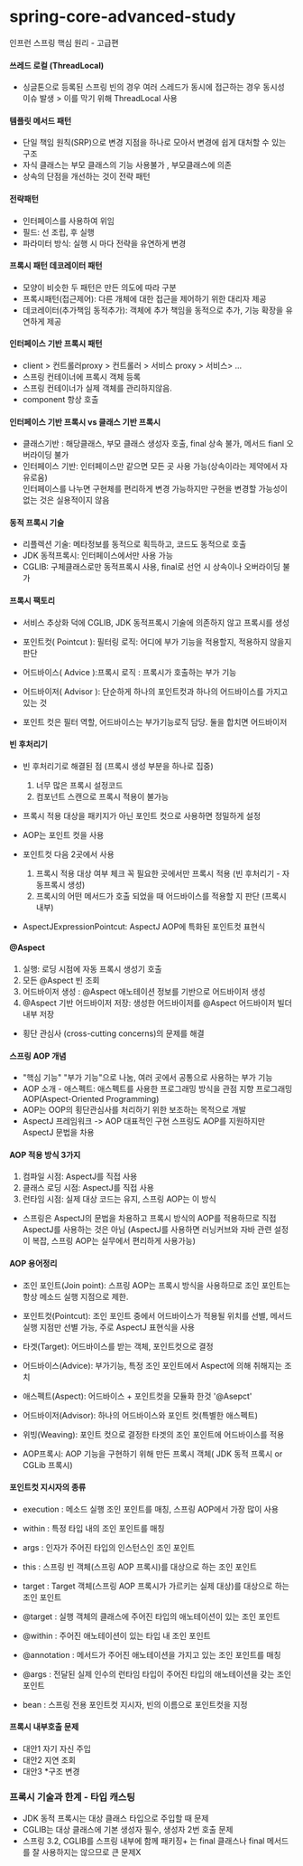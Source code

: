 # spring-core-advanced-study
인프런 스프링 핵심 원리 - 고급편

#### 쓰레드 로컬 (ThreadLocal)
- 싱글톤으로 등록된 스프링 빈의 경우 여러 스레드가 동시에 접근하는 경우 동시성 이슈 발생 > 이를 막기 위해 ThreadLocal 사용

#### 템플릿 메서드 패턴 
- 단일 책임 원칙(SRP)으로 변경 지점을 하나로 모아서 변경에 쉽게 대처할 수 있는 구조
- 자식 클래스는 부모 클래스의 기능 사용불가 , 부모클래스에 의존
- 상속의 단점을 개선하는 것이 전략 패턴

#### 전략패턴
- 인터페이스를 사용하여 위임
- 필드: 선 조립, 후 실행
- 파라미터 방식: 실행 시 마다 전략을 유연하게 변경

#### 프록시 패턴 데코레이터 패턴 
- 모양이 비슷한 두 패턴은 만든 의도에 따라 구분
- 프록시패턴(접근제어):  다른 개체에 대한 접근을 제어하기 위한 대리자 제공
- 데코레이터(추가책임 동적추가): 객체에 추가 책임을 동적으로 추가, 기능 확장을 유연하게 제공

#### 인터페이스 기반 프록시 패턴
- client > 컨트롤러proxy > 컨트롤러 > 서비스 proxy > 서비스> ... <br>
- 스프링 컨테이너에 프록시 객체 등록 <br>
- 스프링 컨테이너가 실제 객체를 관리하지않음.<br>
- component 항상 호출 

#### 인터페이스 기반 프록시 vs 클래스 기반 프록시
- 클래스기반 : 해당클래스, 부모 클래스 생성자 호출, final 상속 불가, 메서드 fianl 오버라이딩 불가 
- 인터페이스 기반: 인터페이스만 같으면 모든 곳 사용 가능(상속이라는 제약에서 자유로움)<br>
 인터페이스를 나누면 구현체를 편리하게 변경 가능하지만 구현을 변경할 가능성이 없는 것은 실용적이지 않음

#### 동적 프록시 기술
- 리플렉션 기술: 메타정보를 동적으로 획득하고, 코드도 동적으로 호출 
- JDK 동적프록시:  인터페이스에서만 사용 가능
- CGLIB: 구체클래스로만 동적프록시 사용, final로 선언 시 상속이나 오버라이딩 불가


#### 프록시 팩토리 
- 서비스 추상화 덕에 CGLIB, JDK 동적프록시 기술에 의존하지 않고 프록시를 생성

- 포인트컷( Pointcut ): 필터링 로직: 어디에 부가 기능을 적용할지, 적용하지 않을지 판단
- 어드바이스( Advice ):프록시 로직 : 프록시가 호출하는 부가 기능
- 어드바이저( Advisor ): 단순하게 하나의 포인트컷과 하나의 어드바이스를 가지고 있는 것

- 포인트 컷은 필터 역할, 어드바이스는 부가기능로직 담당. 둘을 합치면 어드바이저



#### 빈 후처리기
- 빈 후처리기로 해결된 점 (프록시 생성 부분을 하나로 집중)
  1. 너무 많은 프록시 설정코드 
  2. 컴포넌트 스캔으로 프록시 적용이 불가능

- 프록시 적용 대상을 패키지가 아닌 포인트 컷으로 사용하면 정밀하게 설정
- AOP는 포인트 컷을 사용

- 포인트컷 다음 2곳에서 사용
  1. 프록시 적용 대상 여부 체크 꼭 필요한 곳에서만 프록시 적용 (빈 후처리기 - 자동프록시 생성)
  2. 프록시의 어떤 메서드가 호출 되었을 때 어드바이스를 적용할 지 판단 (프록시 내부)

- AspectJExpressionPointcut: AspectJ AOP에 특화된 포인트컷 표현식 



#### @Aspect

  1. 실행: 로딩 시점에 자동 프록시 생성기 호출
  2. 모든 @Aspect 빈 조회
  3. 어드바이저 생성 : @Aspect 애노테이션 정보를 기반으로 어드바이저 생성
  4. @Aspect 기반 어드바이저 저장: 생성한 어드바이저를 @Aspect 어드바이저 빌더 내부 저장
  
- 횡단 관심사 (cross-cutting concerns)의 문제를 해결

#### 스프링 AOP 개념
- "핵심 기능" "부가 기능"으로 나눔, 여러 곳에서 공통으로 사용하는 부가 기능 
- AOP 소개 - 애스펙트: 애스펙트를 사용한 프로그래밍 방식을 관점 지향 프로그래밍 AOP(Aspect-Oriented Programming)
- AOP는 OOP의 횡단관심사를 처리하기 위한 보조하는 목적으로 개발
-  AspectJ 프레임워크 -> AOP 대표적인 구현 스프링도 AOP를 지원하지만 AspectJ 문법을 차용


#### AOP 적용 방식 3가지
1. 컴파일 시점: AspectJ를 직접 사용
2. 클래스 로딩 시점: AspectJ를 직접 사용
3. 런타임 시점: 실제 대상 코드는 유지, 스프링 AOP는 이 방식

- 스프링은 AspectJ의 문법을 차용하고 프록시 방식의 AOP를 적용하므로 직접 AspectJ를 사용하는 것은 아님
  (AspectJ를 사용하면 러닝커브와 자바 관련 설정이 복잡, 스프링 AOP는 실무에서 편리하게 사용가능)

#### AOP 용어정리
- 조인 포인트(Join point): 스프링 AOP는 프록시 방식을 사용하므로 조인 포인트는 항상 메소드 실행 지점으로 제한.

- 포인트컷(Pointcut): 조인 포인트 중에서 어드바이스가 적용될 위치를 선별, 메서드 실행 지점만 선별 가능, 주로 AspectJ 표현식을 사용

- 타겟(Target):  어드바이스를 받는 객체, 포인트컷으로 결정

- 어드바이스(Advice): 부가기능, 특정 조인 포인트에서 Aspect에 의해 취해지는 조치

- 애스펙트(Aspect): 어드바이스 + 포인트컷을 모듈화 한것 '@Asepct'

- 어드바이저(Advisor): 하나의 어드바이스와 포인트 컷(특별한 애스펙트)
 
- 위빙(Weaving): 포인트 컷으로 결정한 타겟의 조인 포인트에 어드바이스를 적용

- AOP프록시: AOP 기능을 구현하기 위해 만든 프록시 객체( JDK 동적 프록시 or CGLib 프록시)


#### 포인트컷 지시자의 종류
- execution : 메소드 실행 조인 포인트를 매칭, 스프링 AOP에서 가장 많이 사용

- within : 특정 타입 내의 조인 포인트를 매칭

- args : 인자가 주어진 타입의 인스턴스인 조인 포인트  

- this : 스프링 빈 객체(스프링 AOP 프록시)를 대상으로 하는 조인 포인트

- target : Target 객체(스프링 AOP 프록시가 가르키는 실제 대상)를 대상으로 하는 조인 포인트

- @target : 실행 객체의 클래스에 주어진 타입의 애노테이션이 있는 조인 포인트

- @within : 주어진 애노테이션이 있는 타입 내 조인 포인트

- @annotation : 메서드가 주어진 애노테이션을 가지고 있는 조인 포인트를 매칭

- @args : 전달된 실제 인수의 런타임 타입이 주어진 타입의 애노테이션을 갖는 조인 포인트

- bean : 스프링 전용 포인트컷 지시자, 빈의 이름으로 포인트컷을 지정


#### 프록시 내부호출 문제 
- 대안1 자기 자신 주입
- 대안2 지연 조회
- 대안3 *구조 변경

### 프록시 기술과 한계 - 타입 캐스팅
- JDK 동적 프록시는 대상 클래스 타입으로 주입할 때 문제
- CGLIB는 대상 클래스에 기본 생성자 필수, 생성자 2번 호출 문제
- 스프링 3.2, CGLIB를 스프링 내부에 함께 패키징+ 는 final 클래스나 final 메서드를 잘 사용하지는 않으므로 큰 문제X 
